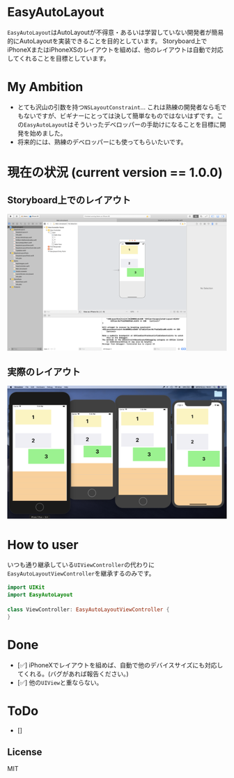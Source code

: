 # EasyAutoLayout
`EasyAutoLayout`はAutoLayoutが不得意・あるいは学習していない開発者が簡易的にAutoLayoutを実装できることを目的としています。
Storyboard上でiPhoneXまたはiPhoneXSのレイアウトを組めば、他のレイアウトは自動で対応してくれることを目標としています。

# My Ambition
- とても沢山の引数を持つ`NSLayoutConstraint`... これは熟練の開発者なら毛でもないですが、ビギナーにとっては決して簡単なものではないはずです。この`EasyAutoLayout`はそういったデベロッパーの手助けになることを目標に開発を始めました。
- 将来的には、熟練のデベロッパーにも使ってもらいたいです。

# 現在の状況 (current version == 1.0.0)

## Storyboard上でのレイアウト
![picture2](Assets/picture2.png)

## 実際のレイアウト

![picture](Assets/picture1.png)


# How to user
いつも通り継承している`UIViewController`の代わりに`EasyAutoLayoutViewController`を継承するのみです。

```Example.swift
import UIKit
import EasyAutoLayout

class ViewController: EasyAutoLayoutViewController {
}
```


# Done
- [✅] iPhoneXでレイアウトを組めば、自動で他のデバイスサイズにも対応してくれる。(バグがあれば報告ください。)
- [✅] 他の`UIView`と重ならない。

# ToDo
- [] 

## License
MIT